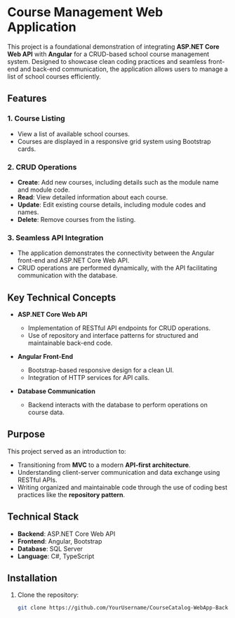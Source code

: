 # Course Management Web Application  

This project is a foundational demonstration of integrating **ASP.NET Core Web API** with **Angular** for a CRUD-based school course management system. Designed to showcase clean coding practices and seamless front-end and back-end communication, the application allows users to manage a list of school courses efficiently.  

## Features  
### 1. **Course Listing**  
   - View a list of available school courses.  
   - Courses are displayed in a responsive grid system using Bootstrap cards.  

### 2. **CRUD Operations**  
   - **Create**: Add new courses, including details such as the module name and module code.  
   - **Read**: View detailed information about each course.  
   - **Update**: Edit existing course details, including module codes and names.  
   - **Delete**: Remove courses from the listing.  

### 3. **Seamless API Integration**  
   - The application demonstrates the connectivity between the Angular front-end and ASP.NET Core Web API.  
   - CRUD operations are performed dynamically, with the API facilitating communication with the database.  

## Key Technical Concepts  
- **ASP.NET Core Web API**  
   - Implementation of RESTful API endpoints for CRUD operations.  
   - Use of repository and interface patterns for structured and maintainable back-end code.  

- **Angular Front-End**  
   - Bootstrap-based responsive design for a clean UI.  
   - Integration of HTTP services for API calls.  

- **Database Communication**  
   - Backend interacts with the database to perform operations on course data.  

## Purpose  
This project served as an introduction to:  
- Transitioning from **MVC** to a modern **API-first architecture**.  
- Understanding client-server communication and data exchange using RESTful APIs.  
- Writing organized and maintainable code through the use of coding best practices like the **repository pattern**.  

## Technical Stack  
- **Backend**: ASP.NET Core Web API  
- **Frontend**: Angular, Bootstrap  
- **Database**: SQL Server  
- **Language**: C#, TypeScript  

## Installation  
1. Clone the repository:  
   ```bash
   git clone https://github.com/YourUsername/CourseCatalog-WebApp-Backend.git
